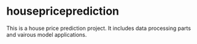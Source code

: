 # housepriceprediction
This is a house price prediction project. It includes data processing parts and vairous model applications.
